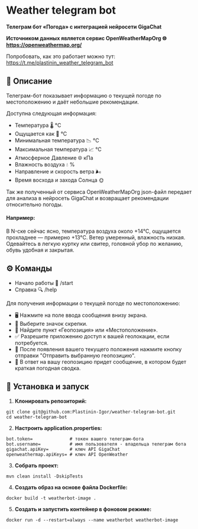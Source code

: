 # Weather telegram bot

<b>Телеграм бот «Погода» с интеграцией нейросети GigaChat

Источником данных является сервис OpenWeatherMapOrg 🌐 https://openweathermap.org/</b>

Попробовать, как это работает можно тут: https://t.me/plastinin_weather_telegram_bot

## 📖 Описание

Телеграм-бот показывает информацию о текущей погоде по местоположению и даёт небольшие рекомендации. 

Доступна следующая информация:

- Температура 🌡️ °C
- Ощущается как 🤔 °C
- Минимальная температура 📉 °C
- Максимальная температура 📈️ °C
- Атмосферное Давление 🌐 кПа
- Влажность воздуха 💧 %
- Направление и скорость ветра 🌬️
- Время восхода и захода Солнца 🌞

Так же полученный от сервиса OpenWeatherMapOrg json-файл передает для анализа в нейросеть 
GigaChat и возвращает рекомендации относительно погоды.

#### Например:
В N-ске сейчас ясно, температура воздуха около +14°C, ощущается прохладнее — примерно +13°C. 
Ветер умеренный, влажность низкая. Одевайтесь в легкую куртку или свитер, 
головной убор по желанию, обувь удобная и закрытая.


## ⚙️ Команды

- Начало работы 🚀 /start
- Справка 🔍 /help

Для получения информации о текущей погоде по местоположению:

- 🖥️ Нажмите на поле ввода сообщения внизу экрана.
- 📎 Выберите значок скрепки.
- 📍 Найдите пункт «Геопозиция» или «Местоположение».
- ✅ Разрешите приложению доступ к вашей геолокации, если потребуется.
- 🚀 После появления вашего текущего положения нажмите кнопку отправки "Отправить выбранную геопозицию".
- 📝 В ответ на вашу геопозицию придет сообщение, в котором будет краткая погодная сводка.

## 🚀 Установка и запуск
1. <b>Клонировать репозиторий:</b>
```
git clone git@github.com:Plastinin-Igor/weather-telegram-bot.git
cd weather-telegram-bot 
```
2. <b>Настроить application.properties:</b>
```
bot.token=              # токен вашего телеграм-бота
bot.username=           # имя пользователя - владельца телеграм бота
gigachat.apiKey=        # ключ API GigaChat
openweathermap.apiKeys= # ключ API OpenWeather 
```
3. <b>Собрать проект:</b>
```
mvn clean install -DskipTests
```
4. <b>Создать образ на основе файла Dockerfile:</b>
```
docker build -t weatherbot-image .
```
5. <b>Создать и запустить контейнер в фоновом режиме:</b>
```
docker run -d --restart=always --name weatherbot weatherbot-image
```